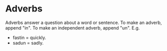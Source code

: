 # Adverbs
Adverbs answer a question about a word or sentence.
To make an adverb, append "in". To make an independent adverb, append "un". E.g.
- fastin = quickly<span class="blind-only">.</span>
- sadun = sadly<span class="blind-only">.</span>
